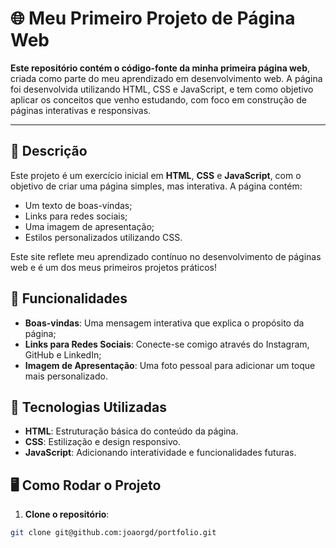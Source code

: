 # 🌐 Meu Primeiro Projeto de Página Web

**Este repositório contém o código-fonte da minha primeira página web**, criada como parte do meu aprendizado em desenvolvimento web. A página foi desenvolvida utilizando HTML, CSS e JavaScript, e tem como objetivo aplicar os conceitos que venho estudando, com foco em construção de páginas interativas e responsivas.

---

## 📄 Descrição

Este projeto é um exercício inicial em **HTML**, **CSS** e **JavaScript**, com o objetivo de criar uma página simples, mas interativa. A página contém:

- Um texto de boas-vindas;
- Links para redes sociais;
- Uma imagem de apresentação;
- Estilos personalizados utilizando CSS.

Este site reflete meu aprendizado contínuo no desenvolvimento de páginas web e é um dos meus primeiros projetos práticos!

## 🚀 Funcionalidades

- **Boas-vindas**: Uma mensagem interativa que explica o propósito da página;
- **Links para Redes Sociais**: Conecte-se comigo através do Instagram, GitHub e LinkedIn;
- **Imagem de Apresentação**: Uma foto pessoal para adicionar um toque mais personalizado.

## 🔧 Tecnologias Utilizadas

- **HTML**: Estruturação básica do conteúdo da página.
- **CSS**: Estilização e design responsivo.
- **JavaScript**: Adicionando interatividade e funcionalidades futuras.

## 🖥️ Como Rodar o Projeto

1. **Clone o repositório**:

```bash
git clone git@github.com:joaorgd/portfolio.git
